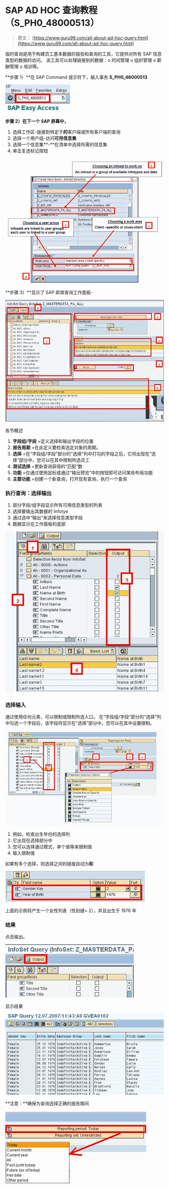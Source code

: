 # SAP AD HOC 查询教程（S_PH0_48000513）

> 原文： [https://www.guru99.com/all-about-ad-hoc-query.html](https://www.guru99.com/all-about-ad-hoc-query.html)

临时查询是用于构建员工基本数据的报告和查询的工具，它提供对所有 SAP 信息类型的数据的访问。 该工具可以处理链接到的数据：o 时间管理 o 组织管理 o 薪酬管理 o 培训等。

**步骤 1）**在 SAP Command 提示符下，输入事务 **S_PH0_48000513**

![SAP AD HOC Query Tutorial (S_PH0_48000513)](img/1b8fa1b93071af8468e24f70c406200a.png)

**步骤 2）**在下一个 SAP 屏幕**中，**

1.  选择工作区-链接到特定于**的**客户端或所有客户端的查询
2.  选择一个用户组-访问**可用信息集**
3.  选择一个信息集**-**在清单中选择所需的信息集
4.  单击复选标记按钮

![SAP AD HOC Query Tutorial (S_PH0_48000513)](img/a0ef2ccbd4d3a86a11c3bd476d7c11dd.png)

**步骤 3）**显示了 SAP 即席查询工作面板-

![SAP AD HOC Query Tutorial (S_PH0_48000513)](img/aeaef7820782b8cdf13aa23b623c4034.png)

各节概述

1.  **字段组/字段** =定义选择和输出字段的位置
2.  **报告周期** =在此定义要检索选定对象的周期。
3.  **选择** =在“字段组/字段”部分的“选择”列中打勾的字段之后，它将出现在“选择”部分中，您可以在其中限制所选员工
4.  **测试选择** =更新查询获得的“匹配”数
5.  **功能** =仅通过使用鼠标或通过“输出预览”中的按钮即可访问某些布局功能
6.  **主要功能** =创建一个新查询，打开现有查询，执行一个查询

### 执行查询：选择输出

1.  部分字段/组字段显示所有可用信息类型的列表
2.  选择要输出其数据的 Infotye
3.  通过选中“输出”来选择信息类型字段
4.  数据显示在工作面板的底部

![SAP AD HOC Query Tutorial (S_PH0_48000513)](img/430540865ef946a32622a6559e6f3ebf.png)

### 选择输入

通过使用任何元素，可以限制或限制所选人口。 在“字段组/字段”部分的“选择”列中勾选一个字段后，该字段将显示在“选择”部分中，您可以在其中设置限制。

![SAP AD HOC Query Tutorial (S_PH0_48000513)](img/6cd24e6e546389423dc1f7b8d1a5b1fb.png)

1.  例如，检查出生年份的选择列
2.  它出现在选择部分中
3.  您可以选择通过模式，单个值等来限制值
4.  输入限制值

如果有多个选择，则选择之间的链接自动为**和**

**![SAP AD HOC Query Tutorial (S_PH0_48000513)](img/0c2f9c2b9711b38de65cea78c621d184.png)** 

上面的示例将产生一个女性列表（性别键= 2），并且出生于 1976 年

### 结果

点击输出。

![SAP AD HOC Query Tutorial (S_PH0_48000513)](img/f3ba091a2eca97d4368e2ecc74c63737.png)

显示结果

![SAP AD HOC Query Tutorial (S_PH0_48000513)](img/bd13c5dfccb898fc401f9724182fb37d.png)

**注意：**确保为查询选择正确的报告期间

[![](img/881e257d8f3e26bca51b4b51ccd4da8c.png)](/images/sap/2011/04/SAP-AD-Hoc-Query.jpg)